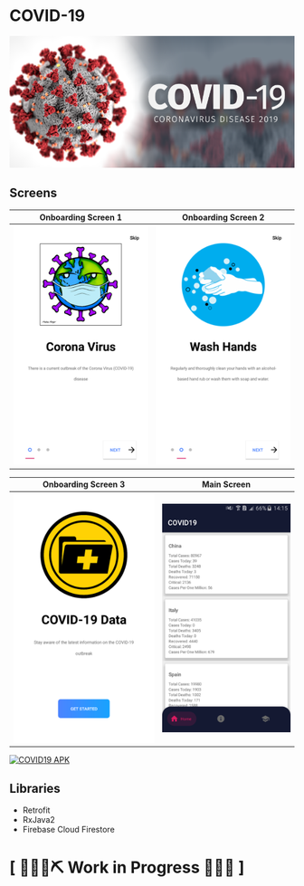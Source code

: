 # COVID-19 
![COVID-19](https://github.com/JacksiroKe/Covid-19/blob/master/covid.png "CoronaVirus Disease 2019 Banner")

## Screens


Onboarding Screen 1             |  Onboarding Screen 2
:-------------------------:|:-------------------------:
![Onboarding Screen 1](https://github.com/liciolentimo/COVID19/blob/master/app/src/main/res/drawable/Screenshot_2020-03-19-13-18-13.png)  |  ![Onboarding Screen 2](https://github.com/liciolentimo/COVID19/blob/master/app/src/main/res/drawable/Screenshot_2020-03-19-13-18-20.png)

Onboarding Screen 3            |  Main Screen
:-------------------------:|:-------------------------:
![Onboarding Screen 3](https://github.com/liciolentimo/COVID19/blob/master/app/src/main/res/drawable/Screenshot_2020-03-19-13-18-26.png)  |  ![Main Screen](https://github.com/liciolentimo/COVID19/blob/master/app/src/main/res/drawable/screen6.png)


[![COVID19 APK](https://img.shields.io/badge/COVID19-Download%20APK-red?style=for-the-badge)](https://github.com/liciolentimo/COVID19/raw/master/app/build/outputs/apk/debug/app-debug.apk)


## Libraries
 - Retrofit
 - RxJava2
 - Firebase Cloud Firestore
 
 # \[ 🚧👷‍♀️⛏ Work in Progress 🔧️👷🚧 \]